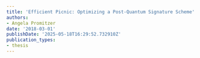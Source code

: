 ```yaml
---
title: 'Efficient Picnic: Optimizing a Post-Quantum Signature Scheme'
authors:
- Angela Promitzer
date: '2018-03-01'
publishDate: '2025-05-18T16:29:52.732910Z'
publication_types:
- thesis
---
```

